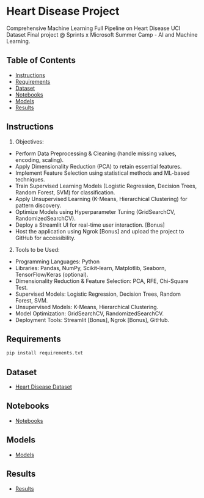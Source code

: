 # Heart Disease Project
Comprehensive Machine Learning Full Pipeline on Heart Disease UCI Dataset Final project @ Sprints x Microsoft Summer Camp - AI and Machine Learning.
 
## Table of Contents
 
- [Instructions](#Instructions)
- [Requirements](#requirements)
- [Dataset](#Dataset)
- [Notebooks](#Notebooks)
- [Models](#Models)
- [Results](#Results)
  
## Instructions
1. Objectives:
- Perform Data Preprocessing & Cleaning (handle missing values, encoding, scaling).
- Apply Dimensionality Reduction (PCA) to retain essential features.
- Implement Feature Selection using statistical methods and ML-based techniques.
- Train Supervised Learning Models (Logistic Regression, Decision Trees, Random Forest, SVM) for classification.
- Apply Unsupervised Learning (K-Means, Hierarchical Clustering) for pattern discovery.
- Optimize Models using Hyperparameter Tuning (GridSearchCV, RandomizedSearchCV).
- Deploy a Streamlit UI for real-time user interaction. [Bonus]
- Host the application using Ngrok [Bonus] and upload the project to GitHub for accessibility.
2. Tools to be Used:
- Programming Languages: Python
- Libraries: Pandas, NumPy, Scikit-learn, Matplotlib, Seaborn, TensorFlow/Keras (optional).
- Dimensionality Reduction & Feature Selection: PCA, RFE, Chi-Square Test.
- Supervised Models: Logistic Regression, Decision Trees, Random Forest, SVM.
- Unsupervised Models: K-Means, Hierarchical Clustering.
- Model Optimization: GridSearchCV, RandomizedSearchCV.
- Deployment Tools: Streamlit [Bonus], Ngrok [Bonus], GitHub.

## Requirements

```bash
pip install requirements.txt
```

## Dataset
- [Heart Disease Dataset](https://archive.ics.uci.edu/dataset/45/heart+disease)

## Notebooks
- [Notebooks](https://github.com/Asma-Nasr/Heart-Disease-Project/tree/main/notebooks)

## Models
- [Models](https://github.com/Asma-Nasr/Heart-Disease-Project/tree/main/models)

## Results
- [Results](https://github.com/Asma-Nasr/Heart-Disease-Project/tree/main/results)
